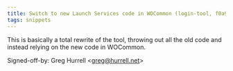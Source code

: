 ```yaml
---
title: Switch to new Launch Services code in WOCommon (login-tool, f0a9c33)
tags: snippets
---
```


This is basically a total rewrite of the tool, throwing out all the old code and instead relying on the new code in WOCommon.

Signed-off-by: Greg Hurrell &lt;greg@hurrell.net&gt;
